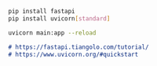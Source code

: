 ```bash
pip install fastapi
pip install uvicorn[standard]
```

```bash
uvicorn main:app --reload
```

```markdown
# https://fastapi.tiangolo.com/tutorial/
# https://www.uvicorn.org/#quickstart
```
